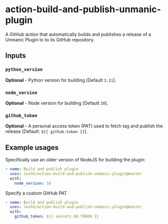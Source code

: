 # action-build-and-publish-unmanic-plugin
A GitHub action that automatically builds and publishes a release of a Unmanic Plugin to to its GitHub repository.

## Inputs

### `python_version` 

**Optional** - Python version for building [Default `3.11`].

### `node_version` 

**Optional** - Node version for building [Default `20`].

### `github_token` 

**Optional** - A personal access token (PAT) used to fetch tag and publish the release [Default: `${{ github.token }}`].

## Example usages

Specifically use an older version of NodeJS for building the plugin:
```yaml
- name: Build and publish plugin
  uses: Josh5/action-build-and-publish-unmanic-plugin@master
  with:
    node_version: 16
```

Specify a custom GitHub PAT
```yaml
- name: Build and publish plugin
  uses: Josh5/action-build-and-publish-unmanic-plugin@master
  with:
    github_token: ${{ secrets.GH_TOKEN }}
```
